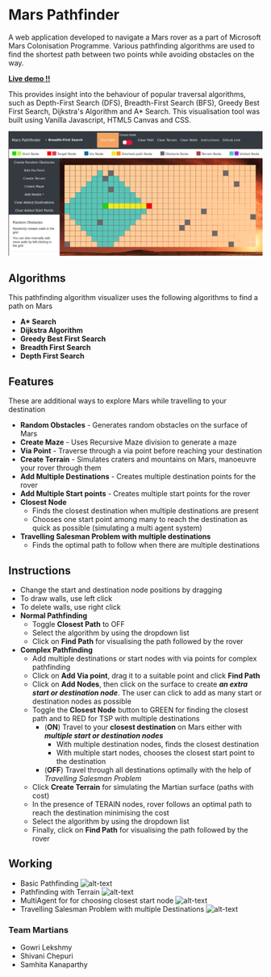 # Mars Pathfinder

A web application developed to navigate a Mars rover as a part of Microsoft Mars Colonisation Programme. Various pathfinding algorithms are used to find the shortest path between two points while avoiding obstacles on the way.  

[**Live demo !!**](https://marspathfinder.herokuapp.com/)

This provides insight into the behaviour of popular traversal algorithms, such as Depth-First Search (DFS), Breadth-First Search (BFS), Greedy Best First Search, Dijkstra's Algorithm and A* Search.
This visualisation tool was built using Vanilla Javascript, HTML5 Canvas and CSS.

![Screenshot](model.png)

## Algorithms 
This pathfinding algorithm visualizer uses the following algorithms to find a path on Mars
  - **A\* Search** 
  - **Dijkstra Algorithm** 
  - **Greedy Best First Search**
  - **Breadth First Search**
  - **Depth First Search**

## Features 
These are additional ways to explore Mars while travelling to your destination
  - **Random Obstacles**            - Generates random obstacles on the surface of Mars 
  - **Create Maze**                 - Uses Recursive Maze division to generate a maze 
  - **Via Point**                  - Traverse through a via point before reaching your destination
  - **Create Terrain**              - Simulates craters and mountains on Mars, manoeuvre your rover through them 
  - **Add Multiple Destinations**   - Creates multiple destination points for the rover 
  - **Add Multiple Start points**   - Creates multiple start points for the rover
  - **Closest Node**                
    - Finds the closest destination when multiple destinations are present 
    - Chooses one start point among many to reach the destination as quick as possible (simulating a multi agent system)
 - **Travelling Salesman Problem with multiple destinations**
    - Finds the optimal path to follow when there are multiple destinations 

## Instructions
 - Change the start and destination node positions by dragging
 - To draw walls, use left click
 - To delete walls, use right click
 - **Normal Pathfinding**
   - Toggle **Closest Path** to OFF 
   - Select the algorithm by using the dropdown list 
   - Click on **Find Path** for visualising the path followed by the rover 
 - **Complex Pathfinding**
   - Add multiple destinations or start nodes with via points for complex pathfinding    
   - Click on **Add Via point**, drag it to a suitable point and click **Find Path** 
   - Click on **Add Nodes**, then click on the surface to create _**an extra start or destination node**_. The user can click to add as many start or destination nodes as possible
   - Toggle the **Closest Node** button to GREEN for finding the closest path and to RED for TSP with multiple destinations
     - (**ON**) Travel to your **closest destination** on Mars either with **_multiple start or destination nodes_**
        - With multiple destination nodes, finds the closest destination
        - With multiple start nodes, chooses the closest start point to the destination
     - (**OFF**) Travel through all destinations optimally with the help of _Travelling Salesman Problem_
    - Click **Create Terrain** for simulating the Martian surface (paths with cost)
    - In the presence of TERAIN nodes, rover follows an optimal path to reach the destination minimising the cost 
    - Select the algorithm by using the dropdown list 
    - Finally, click on **Find Path** for visualising the path followed by the rover 
    
## Working
- Basic Pathfinding
  ![alt-text](https://github.com/gowrijsuria/MarsPathfinder/blob/master/Readme%20Styling/Basic.gif)
- Pathfinding with Terrain
  ![alt-text](https://github.com/gowrijsuria/MarsPathfinder/blob/master/Readme%20Styling/terrain.gif)  
- MultiAgent for for choosing closest start node 
  ![alt-text](https://github.com/gowrijsuria/MarsPathfinder/blob/master/Readme%20Styling/multiagent.gif)
- Travelling Salesman Problem with multiple Destinations
  ![alt-text](https://github.com/gowrijsuria/MarsPathfinder/blob/master/Readme%20Styling/TSP.gif)
  

### Team Martians
 - Gowri Lekshmy 
 - Shivani Chepuri
 - Samhita Kanaparthy
